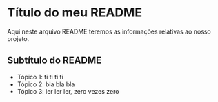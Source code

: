 # Título do meu README

Aqui neste arquivo README teremos as informações relativas ao nosso projeto.

## Subtítulo do README

- Tópico 1: ti ti ti ti 
- Tópico 2: bla bla bla
- Tópico 3: ler ler ler, zero vezes zero
